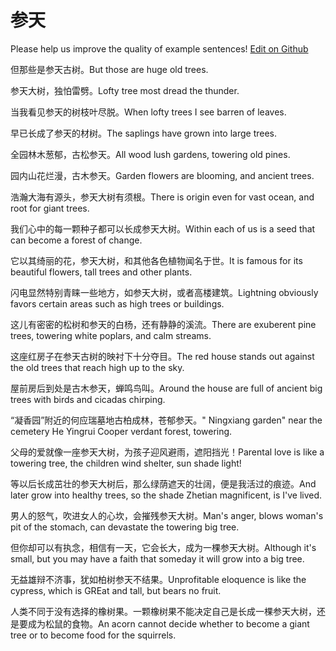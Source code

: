 # 参天

Please help us improve the quality of example sentences! [Edit on Github](https://github.com/jiyushe/jiyu-example-sentence-source/blob/main/chinese/cantian.md)

<p><span class="chinese">但那些是参天古树。</span><span class="english">But those are huge old trees.</span></p>

<p><span class="chinese">参天大树，独怕雷劈。</span><span class="english">Lofty tree most dread the thunder.</span></p>

<p><span class="chinese">当我看见参天的树枝叶尽脱。</span><span class="english">When lofty trees I see barren of leaves.</span></p>

<p><span class="chinese">早已长成了参天的材树。</span><span class="english">The saplings have grown into large trees.</span></p>

<p><span class="chinese">全园林木葱郁，古松参天。</span><span class="english">All wood lush gardens, towering old pines.</span></p>

<p><span class="chinese">园内山花烂漫，古木参天。</span><span class="english">Garden flowers are blooming, and ancient trees.</span></p>

<p><span class="chinese">浩瀚大海有源头，参天大树有须根。</span><span class="english">There is origin even for vast ocean, and root for giant trees.</span></p>

<p><span class="chinese">我们心中的每一颗种子都可以长成参天大树。</span><span class="english">Within each of us is a seed that can become a forest of change.</span></p>

<p><span class="chinese">它以其绮丽的花，参天大树，和其他各色植物闻名于世。</span><span class="english">It is famous for its beautiful flowers, tall trees and other plants.</span></p>

<p><span class="chinese">闪电显然特别青睐一些地方，如参天大树，或者高楼建筑。</span><span class="english">Lightning obviously favors certain areas such as high trees or buildings.</span></p>

<p><span class="chinese">这儿有密密的松树和参天的白杨，还有静静的溪流。</span><span class="english">There are exuberent pine trees, towering white poplars, and calm streams.</span></p>

<p><span class="chinese">这座红房子在参天古树的映衬下十分夺目。</span><span class="english">The red house stands out against the old trees that reach high up to the sky.</span></p>

<p><span class="chinese">屋前房后到处是古木参天，蝉鸣鸟叫。</span><span class="english">Around the house are full of ancient big trees with birds and cicadas chirping.</span></p>

<p><span class="chinese">“凝香园”附近的何应瑞墓地古柏成林，苍郁参天。</span><span class="english">" Ningxiang garden" near the cemetery He Yingrui Cooper verdant forest, towering.</span></p>

<p><span class="chinese">父母的爱就像一座参天大树，为孩子迎风避雨，遮阳挡光！</span><span class="english">Parental love is like a towering tree, the children wind shelter, sun shade light!</span></p>

<p><span class="chinese">等以后长成茁壮的参天大树后，那么绿荫遮天的壮阔，便是我活过的痕迹。</span><span class="english">And later grow into healthy trees, so the shade Zhetian magnificent, is I've lived.</span></p>

<p><span class="chinese">男人的怒气，吹进女人的心坎，会摧残参天大树。</span><span class="english">Man's anger, blows woman's pit of the stomach, can devastate the towering big tree.</span></p>

<p><span class="chinese">但你却可以有执念，相信有一天，它会长大，成为一棵参天大树。</span><span class="english">Although it's small, but you may have a faith that someday it will grow into a big tree.</span></p>

<p><span class="chinese">无益雄辩不济事，犹如柏树参天不结果。</span><span class="english">Unprofitable eloquence is like the cypress, which is GREat and tall, but bears no fruit.</span></p>

<p><span class="chinese">人类不同于没有选择的橡树果。一颗橡树果不能决定自己是长成一棵参天大树，还是要成为松鼠的食物。</span><span class="english">An acorn cannot decide whether to become a giant tree or to become food for the squirrels.</span></p>


